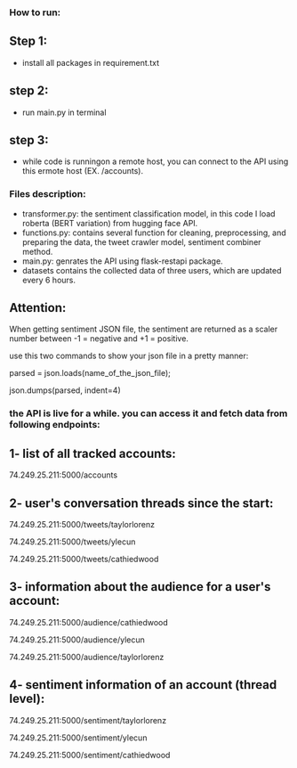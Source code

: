 

### How to run:
## Step 1:
- install all packages in requirement.txt
## step 2:
- run main.py in terminal
## step 3:
- while code is runningon a remote host, you can connect to the API using this ermote host (EX. <IP of the remote host>/accounts).

### Files description:
- transformer.py: the sentiment classification model, in this code I load roberta (BERT variation) from hugging face API.
- functions.py: contains several function for cleaning, preprocessing, and preparing the data, the tweet crawler model, sentiment combiner method. 
- main.py: genrates the API using flask-restapi package.
- datasets contains the collected data of three users, which are updated every 6 hours.

## Attention:
When getting sentiment JSON file, the sentiment are returned as a scaler number between -1 = negative and +1 = positive. 

use this two commands to show your json file in a pretty manner:

parsed = json.loads(name_of_the_json_file);
 
json.dumps(parsed, indent=4)

### the API is live for a while. you can access it and fetch data from following endpoints:
 
## 1- list of all tracked accounts:
 
74.249.25.211:5000/accounts
 
## 2- user's conversation threads since the start: 
 
74.249.25.211:5000/tweets/taylorlorenz
 
74.249.25.211:5000/tweets/ylecun
 
74.249.25.211:5000/tweets/cathiedwood
 
## 3- information about the audience for a user's account:
 
74.249.25.211:5000/audience/cathiedwood
 
74.249.25.211:5000/audience/ylecun
 
74.249.25.211:5000/audience/taylorlorenz
 
## 4- sentiment information of an account (thread level):
 
74.249.25.211:5000/sentiment/taylorlorenz
 
74.249.25.211:5000/sentiment/ylecun
 
74.249.25.211:5000/sentiment/cathiedwood
